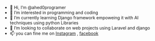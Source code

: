 - 👋 Hi, I’m @ahed0programer
- 👀 I’m interested in programming and coding
- 🌱 I’m currently learning Django framework empoweing it with AI techniques using python Libraries  
- 💞️ I’m looking to collaborate on web projects using Laravel and django
- 📫 you can fine me on <a href="https://www.instagram.com/ahedsulieman?igsh=czB3ODZnenpmZGQ=">Instagram</a> , <a href="https://www.facebook.com/profile.php?id=100006622921506&mibextid=JRoKGi">facebook</a>

<!---
ahed0programer/ahed0programer is a ✨ special ✨ repository because its `README.md` (this file) appears on your GitHub profile.
You can click the Preview link to take a look at your changes.
--->
